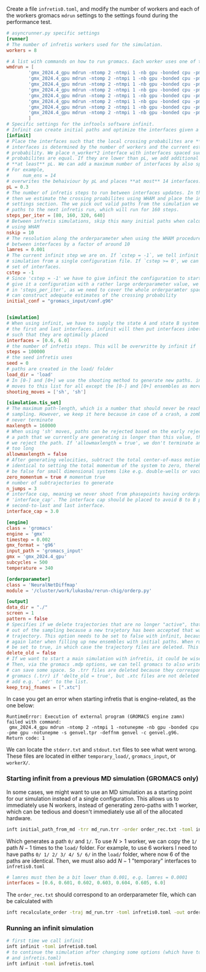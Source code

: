 Create a file `infretis0.toml`, and modify the number of workers and each of the workers gromacs `mdrun` settings to the settings found during the performance test.

```toml
# asyncrunner.py specific settings
[runner]
# The number of infretis workers used for the simulation.
workers = 8

# A list with commands on how to run gromacs. Each worker uses one of these commands.
wmdrun = [
        'gmx_2024.4_gpu mdrun -ntomp 2 -ntmpi 1 -nb gpu -bonded cpu -pme gpu -notunepme',
        'gmx_2024.4_gpu mdrun -ntomp 2 -ntmpi 1 -nb gpu -bonded cpu -pme gpu -notunepme',
        'gmx_2024.4_gpu mdrun -ntomp 2 -ntmpi 1 -nb gpu -bonded cpu -pme gpu -notunepme',
        'gmx_2024.4_gpu mdrun -ntomp 2 -ntmpi 1 -nb gpu -bonded cpu -pme gpu -notunepme',
        'gmx_2024.4_gpu mdrun -ntomp 2 -ntmpi 1 -nb gpu -bonded cpu -pme gpu -notunepme',
        'gmx_2024.4_gpu mdrun -ntomp 2 -ntmpi 1 -nb gpu -bonded cpu -pme gpu -notunepme',
        'gmx_2024.4_gpu mdrun -ntomp 2 -ntmpi 1 -nb gpu -bonded cpu -pme gpu -notunepme',
        'gmx_2024.4_gpu mdrun -ntomp 2 -ntmpi 1 -nb gpu -bonded cpu -pme gpu -notunepme',
        ]
# Specific settings for the inftools software infinit.
# Infinit can create initial paths and optimize the interfaces given a single configuration file.
[infinit]
# Place the interfaces such that the local crossing probabilites are **at least** pL. The number of
# interfaces is determined by the number of workers and the current estimate of the total crossing
# probability. We place n_worker*2 interface with interfaces spaced such that the local crossing
# probabilites are equal. If they are lower than pL, we add additional interfaces such that it is
# **at least** pL. We can add a maximum number of interfaces by also specifying the variable 'num_ens'.
# For example,
#     num_ens = 14
# overwrites the behaiviour by pL and places **at most** 14 interfaces.
pL = 0.3
# The number of infretis steps to run between interfaces updates. In this case, we run 80 infretis steps,
# then we estimate the crossing proabilites using WHAM and place the interfaces as mentioned in the 'pL'
# settings section. The we pick out valid paths from the simulation we jut ran and give them as initial
# paths to the next infretis run, which will run for 160 steps.
steps_per_iter = [80, 160, 320, 640]
# Between infretis simulations, skip this many initial paths when calculating the crossing probabilities
# using WHAM
nskip = 10
# The resolution along the orderparameter when using the WHAM procedure. Should be lower than the spacing
# between interfaces by a factor of around 10
lamres = 0.001
# The current infinit step we are on. If `cstep = -1`, we tell infinit that it should start the
# simulation from a single configuration file. If `cstep >= 0', we can supply load/ paths and a
# set of interfaces.
cstep = -1
# Since 'cstep = -1' we have to give infinit the configuration to start the simulation from. If we
# give it a configuration with a rather large orderparameter value, we should also pump up the numbers
# in 'steps_per_iter', as we need to cover the whole orderparamter space when sampling such that we
# can construct adequate estimates of the crossing probability
initial_conf = "gromacs_input/conf.g96"


[simulation]
# When using infinit, we have to supply the state A and state B system definitions by setting
# the first and last interfaces. infinit will then put interfaces inbetween these two states
# such that they are optimally placed
interfaces = [0.6, 6.0]
# the number of infretis steps. This will be overwritte by infinit if 'cstep = -1'
steps = 100000
# the seed infretis uses
seed = 0
# paths are created in the load/ folder
load_dir = 'load'
# In [0-] and [0+] we use the shooting method to generate new paths. infinit will then add wire-fencing
# moves to this list for all except the [0-] and [0+] ensembles as more interfaces are placed
shooting_moves = ['sh', 'sh']

[simulation.tis_set]
# The maximum path-length, which is a number that should never be reached in practice to achieve correct
# sampling. However, we keep it here because in case of a crash, a zombie process might keep running and
# never terminate
maxlength = 160000
# When using 'sh' moves, paths can be rejected based on the early rejection scheme. This means that when
# a path that we currently are generating is longer than this value, the path generation is stopped and
# we reject the path. If 'allowmaxlength = true', we don't terminate and accept the path even if it is
# too long
allowmaxlength = false
# After generating velocities, subtract the total center-of-mass motion such that it is zero. This is
# identical to setting the total momentum of the system to zero, thereby the name. This option should
# be false for small dimensional systems like e.g. double-wells or vacuum simulations
zero_momentum = true # momentum true
# number of subtrajectories to generate
n_jumps = 3
# interface cap, meaning we never shoot from phasepoints having orderparameter values larger than
# 'interface_cap'. The interface cap should be placed to avoid B to B paths, and must be between the
# second-to-last and last interface.
interface_cap = 3.0

[engine]
class = 'gromacs'
engine = 'gmx'
timestep = 0.002
gmx_format = 'g96'
input_path = 'gromacs_input'
gmx = 'gmx_2024.4_gpu'
subcycles = 500
temperature = 340

[orderparameter]
class = 'NeuralNetDiffmap'
module = '/cluster/work/lukasba/rerun-chig/orderp.py'

[output]
data_dir = "./"
screen = 1
pattern = false
# Specifies if we delete trajectories that are no longer "active", that is, thet have been pushed
# out of the sampling because a new trajetory has been accepted that was generated by this "old"
# trajectory. This option needs to be set to false with infinit, because we may need these new paths
# again later when filling up new ensembles with initial paths. When running infretis, this option can
# be set to true, in which case the trajectory files are deleted. This saves alot of space.
delete_old = false
# If we want to start a main simulation with infretis, it could be wise to set 'delete_old = true'.
# Then, via the gromacs .mdp options, we can tell gromacs to also write .xtc files every N-steps.This
# can save some space. So .trr files are deleted because they correspond to the trajectory format of
# gromacs (.trr) if 'delte_old = true', but .xtc files are not deleted with the below option. We can also
# add e.g. '.edr' to the list.
keep_traj_fnames = [".xtc"]
```
In case you get an error when starting infretis that is engine-related, as the one below:

```sh-session
RuntimeError: Execution of external program (GROMACS engine zamn) failed with command:
 gmx_2024.4_gpu mdrun -ntomp 2 -ntmpi 1 -notunepme -nb gpu -bonded cpu -pme gpu -notunepme -s genvel.tpr -deffnm genvel -c genvel.g96.
Return code: 1
```

We can locate the `stderr.txt` and `stdout.txt` files to see what went wrong. These files are located in either `temporary_load/`, `gromacs_input`, or `workerX/`.

### Starting infinit from a previous MD simulation (GROMACS only)

In some cases, we might want to use an MD simulation as a starting point for our simulation instead of a single configuration. This allows us to immediately use N workers, instead of generating zero-paths with 1 worker, which can be tedious and doesn't immediately use all of the allocated hardware.

```bash
inft initial_path_from_md -trr md_run.trr -order order_rec.txt -toml infretis0.toml
```
Which generates a path `0/` and `1/`. To use $N > 1$ worker, we can copy the `1/` path $N-1$ times to the `load/` folder. For example, to use 6 workers I need to have paths `0/ 1/ 2/ 3/ 4/ 5/ 6/` in the `load/` folder, where now 6 of the paths are identical. Then, we must also add $N-1$ "temporary" interfaces to `infretis0.toml`

```toml
# lamres must then be a bit lower than 0.001, e.g. lamres = 0.0001
interfaces = [0.6, 0.601, 0.602, 0.603, 0.604, 0.605, 6.0] 
```

The `order_rec.txt` should correspond to an orderparameter file, which can be calculated with

```bash
inft recalculate_order -traj md_run.trr -toml infretis0.toml -out order_rec.txt
```

### Running an infinit simulation

```bash
# first time we call infinit
inft infinit -toml infretis0.toml
# to continue the simulation after changing some options (which have to be changed in both restart.toml
# and infretis.toml)
inft infinit -toml infretis.toml
```
